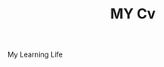 <!DOCTYPE html>
<html lang="en">
<head>
    <meta charset="UTF-8">
    <title>Kays CV</title>
</head>

<body>
<header>
    <h1>MY Cv</h1>
</header>
<p>
    My Learning Life
</p>
</body>

</html>
